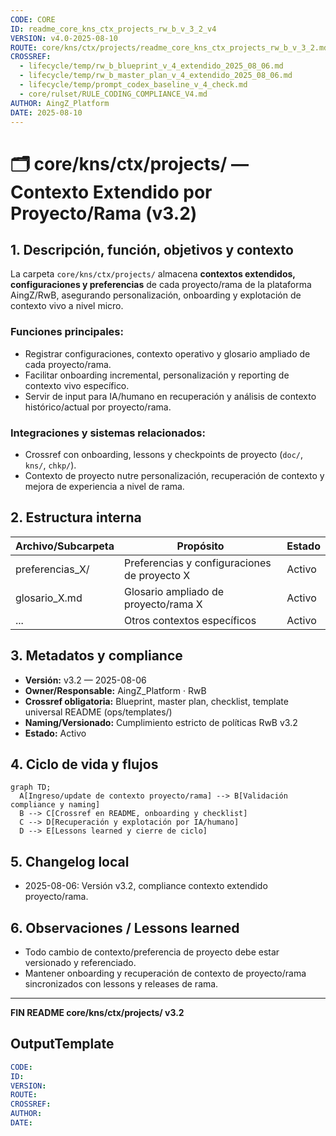 ```yaml
---
CODE: CORE
ID: readme_core_kns_ctx_projects_rw_b_v_3_2_v4
VERSION: v4.0-2025-08-10
ROUTE: core/kns/ctx/projects/readme_core_kns_ctx_projects_rw_b_v_3_2.md
CROSSREF:
  - lifecycle/temp/rw_b_blueprint_v_4_extendido_2025_08_06.md
  - lifecycle/temp/rw_b_master_plan_v_4_extendido_2025_08_06.md
  - lifecycle/temp/prompt_codex_baseline_v_4_check.md
  - core/rulset/RULE_CODING_COMPLIANCE_V4.md
AUTHOR: AingZ_Platform
DATE: 2025-08-10
---
```

# 🗂️ core/kns/ctx/projects/ — Contexto Extendido por Proyecto/Rama (v3.2)

## 1. Descripción, función, objetivos y contexto

La carpeta `core/kns/ctx/projects/` almacena **contextos extendidos, configuraciones y preferencias** de cada proyecto/rama de la plataforma AingZ/RwB, asegurando personalización, onboarding y explotación de contexto vivo a nivel micro.

### Funciones principales:

- Registrar configuraciones, contexto operativo y glosario ampliado de cada proyecto/rama.
- Facilitar onboarding incremental, personalización y reporting de contexto vivo específico.
- Servir de input para IA/humano en recuperación y análisis de contexto histórico/actual por proyecto/rama.

### Integraciones y sistemas relacionados:

- Crossref con onboarding, lessons y checkpoints de proyecto (`doc/`, `kns/`, `chkp/`).
- Contexto de proyecto nutre personalización, recuperación de contexto y mejora de experiencia a nivel de rama.

## 2. Estructura interna

| Archivo/Subcarpeta | Propósito                                    | Estado |
| ------------------ | -------------------------------------------- | ------ |
| preferencias\_X/   | Preferencias y configuraciones de proyecto X | Activo |
| glosario\_X.md     | Glosario ampliado de proyecto/rama X         | Activo |
| ...                | Otros contextos específicos                  | Activo |

## 3. Metadatos y compliance

- **Versión:** v3.2 — 2025-08-06
- **Owner/Responsable:** AingZ\_Platform · RwB
- **Crossref obligatoria:** Blueprint, master plan, checklist, template universal README (ops/templates/)
- **Naming/Versionado:** Cumplimiento estricto de políticas RwB v3.2
- **Estado:** Activo

## 4. Ciclo de vida y flujos

```mermaid
graph TD;
  A[Ingreso/update de contexto proyecto/rama] --> B[Validación compliance y naming]
  B --> C[Crossref en README, onboarding y checklist]
  C --> D[Recuperación y explotación por IA/humano]
  D --> E[Lessons learned y cierre de ciclo]
```

## 5. Changelog local

- 2025-08-06: Versión v3.2, compliance contexto extendido proyecto/rama.

## 6. Observaciones / Lessons learned

- Todo cambio de contexto/preferencia de proyecto debe estar versionado y referenciado.
- Mantener onboarding y recuperación de contexto de proyecto/rama sincronizados con lessons y releases de rama.

---

**FIN README core/kns/ctx/projects/ v3.2**

## OutputTemplate
```yaml
CODE:
ID:
VERSION:
ROUTE:
CROSSREF:
AUTHOR:
DATE:
```

